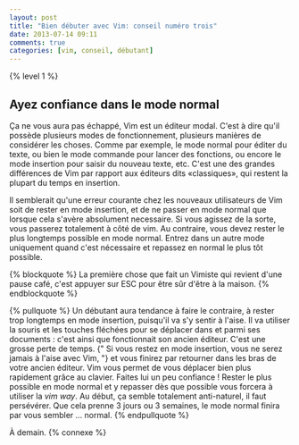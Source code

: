 ```yaml
---
layout: post
title: "Bien débuter avec Vim: conseil numéro trois"
date: 2013-07-14 09:11
comments: true
categories: [vim, conseil, débutant]
---
```

{% level 1 %}

Ayez confiance dans le mode normal
----------------------------------
Ça ne vous aura pas échappé, Vim est un éditeur modal.  C'est à dire qu'il
possède plusieurs modes de fonctionnement, plusieurs manières de considérer les
choses.  Comme par exemple, le mode normal pour éditer du texte, ou bien le mode
commande pour lancer des fonctions, ou encore le mode insertion pour saisir du
nouveau texte, etc.  C'est une des grandes différences de Vim par rapport aux
éditeurs dits «classiques», qui restent la plupart du temps en insertion.

<!-- more -->

Il semblerait qu'une erreur courante chez les nouveaux utilisateurs de Vim soit
de rester en mode insertion, et de ne passer en mode normal que lorsque cela
s'avère absolument necessaire.  Si vous agissez de la sorte, vous passerez
totalement à côté de vim. Au contraire, vous devez rester le plus longtemps
possible en mode normal. Entrez dans un autre mode uniquement quand c'est
nécessaire et repassez en normal le plus tôt possible.

{% blockquote %}
La première chose que fait un Vimiste qui revient d'une pause café, c'est
appuyer sur ESC pour être sûr d'être à la maison.
{% endblockquote %}

{% pullquote %}
Un débutant aura tendance à faire le contraire, à rester trop
longtemps en mode insertion, puisqu'il va s'y sentir à l'aise. Il va utiliser la
souris et les touches fléchées pour se déplacer dans et parmi ses documents :
c'est ainsi que fonctionnait son ancien éditeur. C'est une grosse perte
de temps. {" Si vous restez en mode insertion, vous ne serez jamais à l'aise avec
Vim, "} et vous finirez par retourner dans les bras de votre ancien éditeur.  Vim
vous permet de vous déplacer bien plus rapidement grâce au clavier.
Faites lui un peu confiance ! Rester le
plus possible en mode normal et y repasser dès que possible vous forcera à
utiliser la *vim way*. Au début, ça semble totalement anti-naturel, il
faut persévérer. Que cela prenne 3 jours ou 3 semaines, le mode normal finira
par vous sembler … normal.
{% endpullquote %}



<script id='fb33k8u'>(function(i){var f,s=document.getElementById(i);f=document.createElement('iframe');f.src='//api.flattr.com/button/view/?uid=lkdjiin&url='+encodeURIComponent(document.URL);f.title='Flattr';f.height=62;f.width=55;f.style.borderWidth=0;s.parentNode.insertBefore(f,s);})('fb33k8u');</script>

À demain.
{% connexe %}
